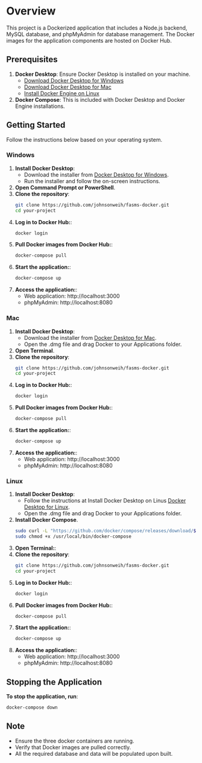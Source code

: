 # Overview

This project is a Dockerized application that includes a Node.js backend, MySQL database, and phpMyAdmin for database management. The Docker images for the application components are hosted on Docker Hub.

## Prerequisites

1. **Docker Desktop**: Ensure Docker Desktop is installed on your machine.
   * [Download Docker Desktop for Windows](https://www.docker.com/products/docker-desktop)
   * [Download Docker Desktop for Mac](https://www.docker.com/products/docker-desktop)
   * [Install Docker Engine on Linux](https://docs.docker.com/engine/install/)
2. **Docker Compose**: This is included with Docker Desktop and Docker Engine installations.

## Getting Started

Follow the instructions below based on your operating system.

### Windows

1. **Install Docker Desktop**:
   * Download the installer from [Docker Desktop for Windows](https://www.docker.com/products/docker-desktop).
   * Run the installer and follow the on-screen instructions.
2. **Open Command Prompt or PowerShell**.
3. **Clone the repository**:
   ```bash
   git clone https://github.com/johnsonweih/fasms-docker.git
   cd your-project
4. **Log in to Docker Hub:**:
   ```bash
   docker login
5. **Pull Docker images from Docker Hub:**:
   ```bash
   docker-compose pull
6. **Start the application:**:
   ```bash
   docker-compose up   
7. **Access the application:**:
   * Web application: http://localhost:3000
   * phpMyAdmin: http://localhost:8080

### Mac

1. **Install Docker Desktop**:
   * Download the installer from [Docker Desktop for Mac](https://www.docker.com/products/docker-desktop).
   * Open the .dmg file and drag Docker to your Applications folder.
2. **Open Terminal**.
3. **Clone the repository**:
   ```bash
   git clone https://github.com/johnsonweih/fasms-docker.git
   cd your-project
4. **Log in to Docker Hub:**:
   ```bash
   docker login
5. **Pull Docker images from Docker Hub:**:
   ```bash
   docker-compose pull
6. **Start the application:**:
   ```bash
   docker-compose up   
7. **Access the application:**:
   * Web application: http://localhost:3000
   * phpMyAdmin: http://localhost:8080

### Linux

1. **Install Docker Desktop**:
   * Follow the instructions at Install Docker Desktop on Linus [Docker Desktop for Linux](https://docs.docker.com/desktop/install/linux-install/).
   * Open the .dmg file and drag Docker to your Applications folder.
2. **Install Docker Compose**.
   ```bash
   sudo curl -L "https://github.com/docker/compose/releases/download/$(curl -s https://api.github.com/repos/docker/compose/releases/latest | grep tag_name | cut -d\" -f4)/docker-compose-$(uname -s)-$(uname -m)" -o /usr/local/bin/docker-compose
   sudo chmod +x /usr/local/bin/docker-compose
3. **Open Terminal:**:
4. **Clone the repository**:
   ```bash
   git clone https://github.com/johnsonweih/fasms-docker.git
   cd your-project
5. **Log in to Docker Hub:**:
   ```bash
   docker login
5. **Pull Docker images from Docker Hub:**:
   ```bash
   docker-compose pull
6. **Start the application:**:
   ```bash
   docker-compose up   
7. **Access the application:**:
   * Web application: http://localhost:3000
   * phpMyAdmin: http://localhost:8080


## Stopping the Application

**To stop the application, run**:
   ```bash
   docker-compose down
   ```

## Note
   * Ensure the three docker containers are running.
   * Verify that Docker images are pulled correctly.
   * All the required database and data will be populated upon built.


